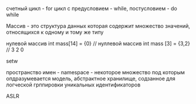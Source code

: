 счетный цикл - for
цикл с предусловием - while, постусловием - do while

Массив - это структура данных которая содержит множество значений, относящихся к одному и тому же типу

нулевой массив
int mass\[14\] = {0} // нуллевой массив
int mass \[3\] = {3,2}  // 3 2 0


setw

пространство имен - namespace - некоторое множество под которым опдразумевается модель, абстрактное хранилище, содзанное для логческой грппировки уникальных идентификаторов

ASLR


